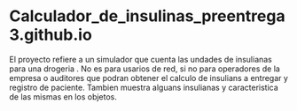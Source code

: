 # Calculador_de_insulinas_preentrega3.github.io

El proyecto refiere a un simulador que cuenta las undades de insulianas para una drogeria . 
No es para usarios de red, si no para operadores de la empresa o auditores que podran obtener el calculo de insulians 
a entregar y registro de paciente. Tambien muestra alguans insulianas y caracteristica de las mismas en los objetos.
